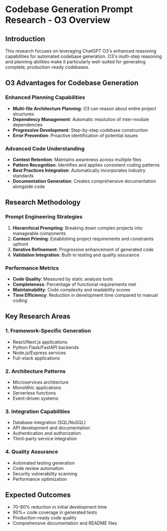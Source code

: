 # Codebase Generation Prompt Research - O3 Overview

## Introduction
This research focuses on leveraging ChatGPT O3's enhanced reasoning capabilities for automated codebase generation. O3's multi-step reasoning and planning abilities make it particularly well-suited for generating complete, production-ready codebases.

## O3 Advantages for Codebase Generation

### Enhanced Planning Capabilities
- **Multi-file Architecture Planning**: O3 can reason about entire project structures
- **Dependency Management**: Automatic resolution of inter-module dependencies
- **Progressive Development**: Step-by-step codebase construction
- **Error Prevention**: Proactive identification of potential issues

### Advanced Code Understanding
- **Context Retention**: Maintains awareness across multiple files
- **Pattern Recognition**: Identifies and applies consistent coding patterns
- **Best Practices Integration**: Automatically incorporates industry standards
- **Documentation Generation**: Creates comprehensive documentation alongside code

## Research Methodology

### Prompt Engineering Strategies
1. **Hierarchical Prompting**: Breaking down complex projects into manageable components
2. **Context Priming**: Establishing project requirements and constraints upfront
3. **Iterative Refinement**: Progressive enhancement of generated code
4. **Validation Integration**: Built-in testing and quality assurance

### Performance Metrics
- **Code Quality**: Measured by static analysis tools
- **Completeness**: Percentage of functional requirements met
- **Maintainability**: Code complexity and readability scores
- **Time Efficiency**: Reduction in development time compared to manual coding

## Key Research Areas

### 1. Framework-Specific Generation
- React/Next.js applications
- Python Flask/FastAPI backends
- Node.js/Express services
- Full-stack applications

### 2. Architecture Patterns
- Microservices architecture
- Monolithic applications
- Serverless functions
- Event-driven systems

### 3. Integration Capabilities
- Database integration (SQL/NoSQL)
- API development and documentation
- Authentication and authorization
- Third-party service integration

### 4. Quality Assurance
- Automated testing generation
- Code review automation
- Security vulnerability scanning
- Performance optimization

## Expected Outcomes
- 70-80% reduction in initial development time
- 90%+ code coverage in generated tests
- Production-ready code quality
- Comprehensive documentation and README files